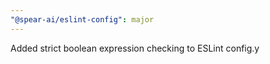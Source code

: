 ```yaml
---
"@spear-ai/eslint-config": major
---
```


Added strict boolean expression checking to ESLint config.y
